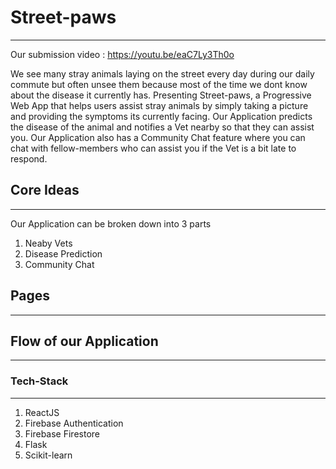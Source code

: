 # Street-paws

----

Our submission video : https://youtu.be/eaC7Ly3Th0o

We see many stray animals laying on the street every day during our daily commute but often unsee them because most of the time we dont know about the disease it currently has.
Presenting Street-paws, a Progressive Web App that helps users assist stray animals by simply taking a picture and providing the symptoms its currently facing.
Our Application predicts the disease of the animal and notifies a Vet nearby so that they can assist you.
Our Application also has a Community Chat feature where you can chat with fellow-members who can assist you if the Vet is a bit late to respond.

## Core Ideas

----

Our Application can be broken down into 3 parts

1. Neaby Vets
2. Disease Prediction
3. Community Chat

## Pages

----

## Flow of our Application

----

### Tech-Stack

----

1. ReactJS
2. Firebase Authentication
3. Firebase Firestore
4. Flask
5. Scikit-learn
